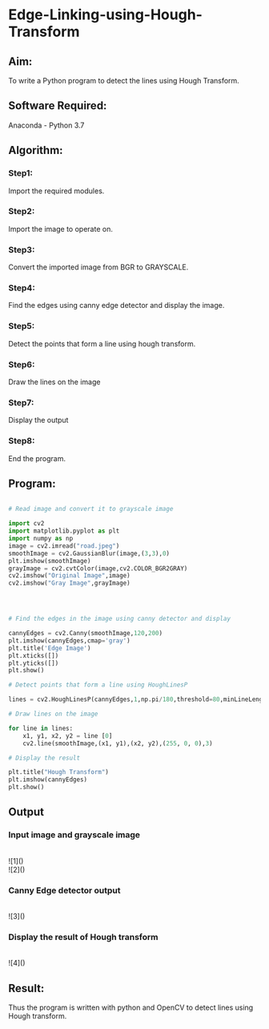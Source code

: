 # Edge-Linking-using-Hough-Transform
## Aim:
To write a Python program to detect the lines using Hough Transform.

## Software Required:
Anaconda - Python 3.7

## Algorithm:
### Step1:


Import the required modules.
<br>

### Step2:

Import the image to operate on.
<br>

### Step3:

Convert the imported image from BGR to GRAYSCALE.
<br>

### Step4:

Find the edges using canny edge detector and display the image.
<br>

### Step5:

Detect the points that form a line using hough transform.
<br>

### Step6:

Draw the lines on the image
<br>

### Step7:

Display the output
<br>

### Step8:

End the program.
<br>


## Program:
```Python

# Read image and convert it to grayscale image

import cv2
import matplotlib.pyplot as plt
import numpy as np
image = cv2.imread("road.jpeg")
smoothImage = cv2.GaussianBlur(image,(3,3),0)
plt.imshow(smoothImage)
grayImage = cv2.cvtColor(image,cv2.COLOR_BGR2GRAY)
cv2.imshow("Original Image",image)
cv2.imshow("Gray Image",grayImage)




# Find the edges in the image using canny detector and display

cannyEdges = cv2.Canny(smoothImage,120,200)
plt.imshow(cannyEdges,cmap='gray')
plt.title('Edge Image')
plt.xticks([])
plt.yticks([])
plt.show()

# Detect points that form a line using HoughLinesP

lines = cv2.HoughLinesP(cannyEdges,1,np.pi/180,threshold=80,minLineLength = 50,maxLineGap = 250)

# Draw lines on the image

for line in lines:
    x1, y1, x2, y2 = line [0]
    cv2.line(smoothImage,(x1, y1),(x2, y2),(255, 0, 0),3)

# Display the result

plt.title("Hough Transform")
plt.imshow(cannyEdges)
plt.show()

```
## Output

### Input image and grayscale image
<br>
![1]()
<br>
![2]()
<br>

### Canny Edge detector output
<br>
![3]()
<br>

### Display the result of Hough transform
<br>
![4]()
<br>

## Result:
Thus the program is written with python and OpenCV to detect lines using Hough transform. 
